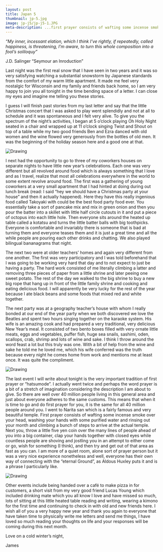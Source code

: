 ```yaml
---
layout: post
title: Japan 5
thumbnail: jp-5.jpg
image: jp-j5/jp-j5-1.JPG
meta-description: ...first prayer consists of wafting some incense smoke over your head, washing your hands with some purified water and rinsing out your month and climbing a bunch of steps...
---
```


*“My inner, incessant elation, which I think I’ve rightly, if repeatedly, called happiness, is threatening, I’m aware, to turn this whole composition into a fool’s soliloquy”*

J.D. Salinger “Seymour an Inroduction”

Last night was the first real snow that I have seen in two years and it was so very satisfying watching a substantial snowstorm by Japanese standards from the comfort of my warm little apartment. It made me feel very nostalgic for Wisconsin and my family and friends back home, so I am very happy to join you all tonight in the time bending space of a letter. I can close my eyes and imagine me telling you these stories.

I guess I will finish past stories from my last letter and say that the little Christmas concert that I was asked to play went splendidly and not at all to schedule and it was spontaneous and I felt very alive. To give you the spectrum of the night’s activities, I began at 5 o’clock playing Oh Holy Night seated in a chair and wrapped up at 11 o’clock singing Twist and Shout on top of a table while my two good friends Ben and Ezra danced with old women and the wine flowed very generously from the bottles of old men. It was the beginning of the holiday season here and a good one at that.

<div class="post-image-container"><img class="post-image" src="{{ site.url }}/assets/img/posts/jp-j5/jp-j5-1.JPG" alt="Drawing"></div>

I next had the opportunity to go to three of my coworkers houses on separate nights to have little new year’s celebrations. Each one was very different but all revolved around food which is always something that I love and as I travel, realize that most all celebrations everywhere in the world to some extent revolve around food. The first was a gathering of young coworkers at a very small apartment that I had hinted at doing during out lunch break (read: I said “hey we should have a Christmas party at your house” and then it actually happened). Here they have this really ingenious food called Takoyaki with could be the best food party food ever. You essentially take a sort of pancake mix and mix in green onion and then you pour the batter into a skillet with little half circle cutouts in it and put a piece of octopus into each little hole. Then everyone sits around the heated up table called a kotatsu and turns the little batter balls with big toothpicks. Everyone is comfortable and invariably there is someone that is bad at turning them and everyone teases them and it is just a great time and all the while people are pouring each other drinks and chatting. We also played bilingual bananagrams that night.

The next two were at older teachers’ homes and again very different from one another. The first was very participatory and I was told beforehand that I was going to be working very hard that day and to not expect to just be having a party. The hard work consisted of me literally climbing a latter and removing three pieces of paper from a little shrine and later peeing one sweet potato. The rest of the day we walked to the big shrine to buy a new big rope that hang up in front of the little family shrine and cooking and eating delicious food. I will apparently be very lucky for the rest of the year because I ate black beans and some foods that mixed red and white together.

The next party was at a geography teacher’s house with whom I really bonded at our end of the year party when we both discovered we love the Beatles and spent two hours singing together on the karaoke system. His wife is an amazing cook and had prepared a very traditional, very delicious New Year’s meal. It consisted of two bento boxes filled with very ornate little meats, eggs and vegetables, puffer fish, huge sea snails, sashimi, oden, scallops, crab, shrimp and lots of wine and sake. I think I throw around the word feast a lot but this truly was one. With a bit of help from the wine and sake he told me he loved me, which his wife conferred was the truth because every night he comes home from work and mentions me at least once. It was quite the compliment.

<div class="post-image-container"><img class="post-image" src="{{ site.url }}/assets/img/posts/jp-j5/jp-j5-2.JPG" alt="Drawing"></div>

The last event I will write about tonight is the very important tradition of first prayer or “hatsumode”. I actually went twice and perhaps the word prayer is a bit of a stretch of imagination considering the description I am about to give. So there are well over 40 million people living in this general area and just about everyone adheres to the same customs. This means that when it is time to go and do first prayer for you, it is the same for all 40 million people around you. I went to Narita san which is a fairly famous and very beautiful temple. First prayer consists of wafting some incense smoke over your head, washing your hands with some purified water and rinsing out your month and climbing a bunch of steps to arrive at the actual temple. Next you, throw a little five yen coin over the many lines of people ahead of you into a big container, clap your hands together with closed eyes while countless people are shoving and jostling you in an attempt to either come or go, wish for something (I think), and then try and get out of that area as fast as you can. I am more of a quiet room, alone sort of prayer person but it was a very nice experience nonetheless and well, everyone has their own way of connecting with the “eternal Ground”, as Aldous Huxley puts it and is a phrase I particularly like.

<div class="post-image-container"><img class="post-image" src="{{ site.url }}/assets/img/posts/jp-j5/jp-j5-3.JPG" alt="Drawing"></div>


Other events include being handed over a café to make pizza in for customers, a short visit from my very good friend Lucas Young which included drinking mate which you all know I love and have missed so much, lots of sitting at this little heated table reading and writing, wearing a kimono for the first time and continuing to check in with old and new friends here. I wish all of you a very happy new year and thank you again to everyone that have taken time to physically write me letters and send me things, I have loved so much reading your thoughts on life and your responses will be coming during this next month.

Love on a cold winter’s night,

James
